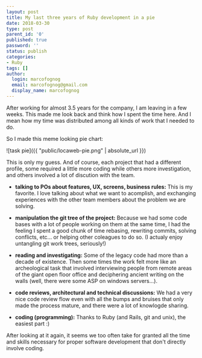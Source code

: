 ```yaml
---
layout: post
title: My last three years of Ruby development in a pie
date: 2018-03-30
type: post
parent_id: '0'
published: true
password: ''
status: publish
categories:
- Ruby
tags: []
author:
  login: marcofognog
  email: marcofognog@gmail.com
  display_name: marcofognog
---
```


After working for almost 3.5 years for the company, I am leaving in a few weeks. This made me look back and think how I spent the time here. And I mean how my time was distributed among all kinds of work that I needed to do.

So I made this meme looking pie chart:

![task pie]({{ "public/locaweb-pie.png" | absolute_url }})

This is only my guess. And of course, each project that had a different profile, some required a little more coding while others more investigation, and others involved a lot of discution with the team.

* **talking to POs about features, UX, screens, business rules:**
  This is my favorite. I love talking about what we want to acomplish, and exchanging experiences with the other team members about the problem we are solving.

* **manipulation the git tree of the project:**
  Because we had some code bases with a lot of people working on them at the same time, I had the feeling I spent a good chunk of time rebasing, rewriting commits, solving conflicts, etc... or helping other coleagues to do so. (I actualy enjoy untangling git work trees, seriously!)

* **reading and investigating:**
  Some of the legacy code had more than a decade of existence. Then some times the work felt more like an archeological task that involved interviewing people from remote areas of the giant open floor office and deciphering ancient writing on the walls (well, there were some ASP on windows servers...).

* **code reviews, architectural and technical discussions:**
  We had a very nice code review flow even with all the bumps and bruises that only made the process mature, and there were a lot of knowlogde sharing.

* **coding (programming):**
  Thanks to Ruby (and Rails, git and unix), the easiest part :)

After looking at it again, it seems we too often take for granted all the time and skills necessary for proper software development that don't directly involve coding.